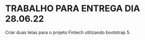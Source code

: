 ﻿# TRABALHO PARA ENTREGA DIA 28.06.22

Criar duas telas para o projeto Fintech utilizando bootstrap 5.
